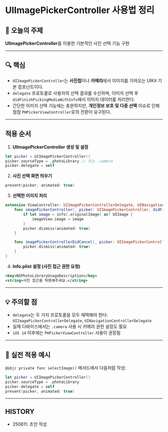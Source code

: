 # UIImagePickerController 사용법 정리

## 📌 오늘의 주제
**UIImagePickerController**를 이용한 기본적인 사진 선택 기능 구현



---

## 🔍 핵심

- `UIImagePickerController`는 **사진첩**이나 **카메라**에서 이미지를 가져오는 UIKit 기본 컴포넌트이다.
- `delegate` 프로토콜로 사용자의 선택 결과를 수신하며, 이미지 선택 후 `didFinishPickingMediaWithInfo`에서 이미지 데이터를 처리한다.
- 간단한 이미지 선택 기능에는 충분하지만, **개인정보 보호 및 다중 선택** 이슈로 인해 점점 `PHPickerViewController`로의 전환이 요구된다.  

---

## 적용 순서

1. **UIImagePickerController 생성 및 설정**
```swift
let picker = UIImagePickerController()
picker.sourceType = .photoLibrary // 또는 .camera
picker.delegate = self
```

2. **사진 선택 화면 띄우기**
```swift
present(picker, animated: true)
```

3. **선택한 이미지 처리**
```swift
extension ViewController: UIImagePickerControllerDelegate, UINavigationControllerDelegate {
    func imagePickerController(_ picker: UIImagePickerController, didFinishPickingMediaWithInfo info: [UIImagePickerController.InfoKey: Any]) {
        if let image = info[.originalImage] as? UIImage {
            imageView.image = image
        }
        picker.dismiss(animated: true)
    }

    func imagePickerControllerDidCancel(_ picker: UIImagePickerController) {
        picker.dismiss(animated: true)
    }
}
```

4. **Info.plist 설정 (사진 접근 권한 요청)**
```xml
<key>NSPhotoLibraryUsageDescription</key>
<string>사진 접근을 허용해주세요.</string>
```

---

## 💡 주의할 점

- `delegate`는 두 가지 프로토콜을 모두 채택해야 한다:  
  `UIImagePickerControllerDelegate`, `UINavigationControllerDelegate`
- 실제 디바이스에서는 `.camera` 사용 시 카메라 권한 설정도 필요
- `iOS 14` 이후에는 `PHPickerViewController` 사용이 권장됨

---

## 📎 실전 적용 예시

`@objc private func selectImage()` 메서드에서 다음처럼 작성:
```swift
let picker = UIImagePickerController()
picker.sourceType = .photoLibrary
picker.delegate = self
present(picker, animated: true)
```

---

## HISTORY
- 250611: 초안 작성


